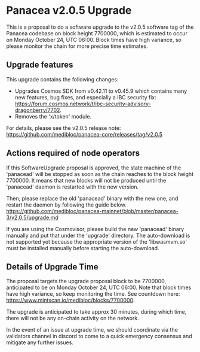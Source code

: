 # Panacea v2.0.5 Upgrade

This is a proposal to do a software upgrade to the v2.0.5 software tag of the Panacea codebase on block height 7700000, which is estimated to occur on Monday October 24, UTC 06:00. Block times have high variance, so please monitor the chain for more precise time estimates.

## Upgrade features

This upgrade contains the following changes:

- Upgrades Cosmos SDK from v0.42.11 to v0.45.9 which contains many new features, bug fixes, and especially a IBC security fix: https://forum.cosmos.network/t/ibc-security-advisory-dragonberry/7702.
- Removes the 'x/token' module.

For details, please see the v2.0.5 release note: https://github.com/medibloc/panacea-core/releases/tag/v2.0.5


## Actions required of node operators

If this SoftwareUpgrade proposal is approved, the state machine of the 'panacead' will be stopped as soon as the chain reaches to the block height 7700000.
It means that new blocks will not be produced until the 'panacead' daemon is restarted with the new version.

Then, please replace the old 'panacead' binary with the new one, and restart the daemon by following the guide below.
https://github.com/medibloc/panacea-mainnet/blob/master/panacea-3/v2.0.5/upgrade.md

If you are using the Cosmovisor, please build the new 'panacead' binary manually and put that under the 'upgrade' directory. The auto-download is not supported yet because the appropriate version of the 'libwasmvm.so' must be installed manually before starting the auto-download.


## Details of Upgrade Time

The proposal targets the upgrade proposal block to be 7700000, anticipated to be on Monday October 24, UTC 06:00. Note that block times have high variance, so keep monitoring the time. See countdown here: https://www.mintscan.io/medibloc/blocks/7700000.

The upgrade is anticipated to take approx 30 minutes, during which time, there will not be any on-chain activity on the network.

In the event of an issue at upgrade time, we should coordinate via the validators channel in discord to come to a quick emergency consensus and mitigate any further issues.